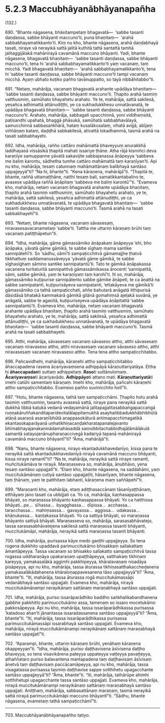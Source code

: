 

# 5.2.3 Maccubhāyanābhāyanapañha




(132.)

690\. “Bhante nāgasena, bhāsitampetaṃ bhagavatā—  ‘sabbe tasanti daṇḍassa, sabbe bhāyanti maccuno’ti, puna bhaṇitaṃ—  ‘arahā sabbabhayamatikkanto’ti. Kiṃ nu kho, bhante nāgasena, arahā daṇḍabhayā tasati, niraye vā nerayikā sattā jalitā kuthitā tattā santattā tamhā jalitaggijālakā mahānirayā cavamānā maccuno bhāyanti. Yadi, bhante nāgasena, bhagavatā bhaṇitaṃ—  ‘sabbe tasanti daṇḍassa, sabbe bhāyanti maccuno’ti, tena hi ‘arahā sabbabhayamatikkanto’ti yaṃ vacanaṃ, taṃ micchā. Yadi bhagavatā bhaṇitaṃ—  ‘arahā sabbabhayamatikkanto’ti, tena hi ‘sabbe tasanti daṇḍassa, sabbe bhāyanti maccuno’ti tampi vacanaṃ micchā. Ayaṃ ubhato koṭiko pañho tavānuppatto, so tayā nibbāhitabbo”ti.

691\. “Netaṃ, mahārāja, vacanaṃ bhagavatā arahante upādāya bhaṇitaṃ—  ‘sabbe tasanti daṇḍassa, sabbe bhāyanti maccuno’ti. Ṭhapito arahā tasmiṃ vatthusmiṃ, samūhato bhayahetu arahato. Ye te, mahārāja, sattā sakilesā, yesañca adhimattā attānudiṭṭhi, ye ca sukhadukkhesu unnatāvanatā, te upādāya bhagavatā bhaṇitaṃ—  ‘sabbe tasanti daṇḍassa, sabbe bhāyanti maccuno’ti. Arahato, mahārāja, sabbagati upacchinnā, yoni viddhaṃsitā, paṭisandhi upahatā, bhaggā phāsukā, samūhatā sabbabhavālayā, samucchinnā sabbasaṅkhārā, hataṃ kusalākusalaṃ, vihatā avijjā, abījaṃ viññāṇaṃ kataṃ, daḍḍhā sabbakilesā, ativattā lokadhammā, tasmā arahā na tasati sabbabhayehi.

692\. Idha, mahārāja, rañño cattāro mahāmattā bhaveyyuṃ anurakkhā laddhayasā vissāsikā ṭhapitā mahati issariye ṭhāne. Atha rājā kismiñci deva karaṇīye samuppanne yāvatā sakavijite sabbajanassa āṇāpeyya ‘sabbeva me baliṃ karontu, sādhetha tumhe cattāro mahāmattā taṃ karaṇīyan’ti. Api nu kho, mahārāja, tesaṃ catunnaṃ mahāmattānaṃ balibhayā santāso uppajjeyyā”ti? “Na hi, bhante”ti. “Kena kāraṇena, mahārājā”ti. “Ṭhapitā te, bhante, raññā uttamaṭṭhāne, natthi tesaṃ bali, samatikkantabalino te, avasese upādāya raññā āṇāpitaṃ ‘sabbeva me baliṃ karontū’”ti. “Evameva kho, mahārāja, netaṃ vacanaṃ bhagavatā arahante upādāya bhaṇitaṃ, ṭhapito arahā tasmiṃ vatthusmiṃ, samūhato bhayahetu arahato, ye te, mahārāja, sattā sakilesā, yesañca adhimattā attānudiṭṭhi, ye ca sukhadukkhesu unnatāvanatā, te upādāya bhagavatā bhaṇitaṃ—  ‘sabbe tasanti daṇḍassa, sabbe bhāyanti maccuno’ti. Tasmā arahā na tasati sabbabhayehī”ti.

693\. “Netaṃ, bhante nāgasena, vacanaṃ sāvasesaṃ, niravasesavacanametaṃ ‘sabbe’ti. Tattha me uttariṃ kāraṇaṃ brūhi taṃ vacanaṃ patiṭṭhāpetun”ti.

694\. “Idha, mahārāja, gāme gāmassāmiko āṇāpakaṃ āṇāpeyya ‘ehi, bho āṇāpaka, yāvatā gāme gāmikā, te sabbe sīghaṃ mama santike sannipātehī’ti. So ‘sādhu, sāmī’ti sampaṭicchitvā gāmamajjhe ṭhatvā tikkhattuṃ saddamanussāveyya ‘yāvatā gāme gāmikā, te sabbe sīghasīghaṃ sāmino santike sannipatantū’ti. Tato te gāmikā āṇāpakassa vacanena turitaturitā sannipatitvā gāmassāmikassa ārocenti ‘sannipatitā, sāmi, sabbe gāmikā, yaṃ te karaṇīyaṃ taṃ karohī’ti. Iti so, mahārāja, gāmassāmiko kuṭipurise sannipātento sabbe gāmike āṇāpeti, te ca āṇattā na sabbe sannipatanti, kuṭipurisāyeva sannipatanti, ‘ettakāyeva me gāmikā’ti gāmassāmiko ca tathā sampaṭicchati, aññe bahutarā anāgatā itthipurisā dāsidāsā bhatakā kammakarā gāmikā gilānā gomahiṃsā ajeḷakā suvānā, ye anāgatā, sabbe te agaṇitā, kuṭipuriseyeva upādāya āṇāpitattā ‘sabbe sannipatantū’ti. Evameva kho, mahārāja, netaṃ vacanaṃ bhagavatā arahante upādāya bhaṇitaṃ, ṭhapito arahā tasmiṃ vatthusmiṃ, samūhato bhayahetu arahato, ye te, mahārāja, sattā sakilesā, yesañca adhimattā attānudiṭṭhi, ye ca sukhadukkhesu unnatāvanatā, te upādāya bhagavatā bhaṇitaṃ—  ‘sabbe tasanti daṇḍassa, sabbe bhāyanti maccuno’ti. Tasmā arahā na tasati sabbabhayehi.

695\. Atthi, mahārāja, sāvasesaṃ vacanaṃ sāvaseso attho, atthi sāvasesaṃ vacanaṃ niravaseso attho, atthi niravasesaṃ vacanaṃ sāvaseso attho, atthi niravasesaṃ vacanaṃ niravaseso attho. Tena tena attho sampaṭicchitabbo.

696\. Pañcavidhehi, mahārāja, kāraṇehi attho sampaṭicchitabbo āhaccapadena rasena ācariyavaṃsena adhippāyā kāraṇuttariyatāya. Ettha hi **āhaccapadan**ti suttaṃ adhippetaṃ. **Raso**ti suttānulomaṃ. **Ācariyavaṃso**ti ācariyavādo. **Adhippāyo**ti attano mati. **Kāraṇuttariyatā**ti imehi catūhi samentaṃ kāraṇaṃ. Imehi kho, mahārāja, pañcahi kāraṇehi attho sampaṭicchitabbo. Evameso pañho suvinicchito hotī”ti.

697\. “Hotu, bhante nāgasena, tathā taṃ sampaṭicchāmi. Ṭhapito hotu arahā tasmiṃ vatthusmiṃ, tasantu avasesā sattā, niraye pana nerayikā sattā dukkhā tibbā kaṭukā vedanā vedayamānā jalitapajjalitasabbaṅgapaccaṅgā ruṇṇakāruññakanditaparidevitalālappitamukhā asayhatibbadukkhābhibhūtā atāṇā asaraṇā asaraṇībhūtā anappasokāturā antimapacchimagatikā ekantasokaparāyaṇā uṇhatikhiṇacaṇḍakharatapanatejavanto bhīmabhayajanakaninādamahāsaddā saṃsibbitachabbidhajālāmālākulā samantā satayojanānupharaṇaccivegā kadariyā tapanā mahānirayā cavamānā maccuno bhāyantī”ti? “Āma, mahārājā”ti.

698\. “Nanu, bhante nāgasena, nirayo ekantadukkhavedanīyo, kissa pana te nerayikā sattā ekantadukkhavedanīyā nirayā cavamānā maccuno bhāyanti, kissa niraye ramantī”ti? “Na te, mahārāja, nerayikā sattā niraye ramanti, muñcitukāmāva te nirayā. Maraṇasseva so, mahārāja, ānubhāvo, yena tesaṃ santāso uppajjatī”ti. “Etaṃ kho, bhante nāgasena, na saddahāmi, yaṃ muccitukāmānaṃ cutiyā santāso uppajjatīti, hāsanīyaṃ, bhante nāgasena, taṃ ṭhānaṃ, yaṃ te patthitaṃ labhanti, kāraṇena maṃ saññāpehī”ti.

699\. “Maraṇanti kho, mahārāja, etaṃ adiṭṭhasaccānaṃ tāsanīyaṭṭhānaṃ, etthāyaṃ jano tasati ca ubbijjati ca. Yo ca, mahārāja, kaṇhasappassa bhāyati, so maraṇassa bhāyanto kaṇhasappassa bhāyati. Yo ca hatthissa bhāyati…pe…  sīhassa…  byagghassa…  dīpissa…  acchassa…  taracchassa…  mahiṃsassa…  gavayassa…  aggissa…  udakassa…  khāṇukassa…  kaṇṭakassa bhāyati. Yo ca sattiyā bhāyati, so maraṇassa bhāyanto sattiyā bhāyati. Maraṇasseva so, mahārāja, sarasasabhāvatejo, tassa sarasasabhāvatejena sakilesā sattā maraṇassa tasanti bhāyanti, muccitukāmāpi, mahārāja, nerayikā sattā maraṇassa tasanti bhāyanti.

700\. Idha, mahārāja, purisassa kāye medo gaṇṭhi uppajjeyya. So tena rogena dukkhito upaddavā parimuccitukāmo bhisakkaṃ sallakattaṃ āmantāpeyya. Tassa vacanaṃ so bhisakko sallakatto sampaṭicchitvā tassa rogassa uddharaṇāya upakaraṇaṃ upaṭṭhāpeyya, satthakaṃ tikhiṇaṃ kareyya, yamakasalākā aggimhi pakkhipeyya, khāralavaṇaṃ nisadāya pisāpeyya, api nu kho, mahārāja, tassa āturassa tikhiṇasatthakacchedanena yamakasalākādahanena khāraloṇappavesanena tāso uppajjeyyā”ti? “Āma, bhante”ti. “Iti, mahārāja, tassa āturassa rogā muccitukāmassāpi vedanābhayā santāso uppajjati. Evameva kho, mahārāja, nirayā muccitukāmānampi nerayikānaṃ sattānaṃ maraṇabhayā santāso uppajjati.

701\. Idha, mahārāja, puriso issarāparādhiko baddho saṅkhalikabandhanena gabbhe pakkhitto parimuccitukāmo assa, tamenaṃ so issaro mocetukāmo pakkosāpeyya. Api nu kho, mahārāja, tassa issarāparādhikassa purisassa ‘katadoso ahan’ti jānantassa issaradassanena santāso uppajjeyyā”ti? “Āma, bhante”ti. “Iti, mahārāja, tassa issarāparādhikassa purisassa parimuccitukāmassāpi issarabhayā santāso uppajjati. Evameva kho, mahārāja, nirayā muccitukāmānampi nerayikānaṃ sattānaṃ maraṇabhayā santāso uppajjatī”ti.

702\. “Aparampi, bhante, uttariṃ kāraṇaṃ brūhi, yenāhaṃ kāraṇena okappeyyan”ti. “Idha, mahārāja, puriso daṭṭhavisena āsīvisena daṭṭho bhaveyya, so tena visavikārena pateyya uppateyya vaṭṭeyya pavaṭṭeyya, athaññataro puriso balavantena mantapadena taṃ daṭṭhavisaṃ āsīvisaṃ ānetvā taṃ daṭṭhavisaṃ paccācamāpeyya, api nu kho, mahārāja, tassa visagatassa purisassa tasmiṃ daṭṭhavise sappe sotthihetu upagacchante santāso uppajjeyyā”ti? “Āma, bhante”ti. “Iti, mahārāja, tathārūpe ahimhi sotthihetupi upagacchante tassa santāso uppajjati. Evameva kho, mahārāja, nirayā muccitukāmānampi nerayikānaṃ sattānaṃ maraṇabhayā santāso uppajjati. Aniṭṭhaṃ, mahārāja, sabbasattānaṃ maraṇaṃ, tasmā nerayikā sattā nirayā parimuccitukāmāpi maccuno bhāyantī”ti. “Sādhu, bhante nāgasena, evametaṃ tathā sampaṭicchāmī”ti.

---

703\. Maccubhāyanābhāyanapañho tatiyo.





